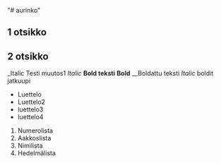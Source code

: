 "# aurinko"
## 1 otsikko
## 2 otsikko
_Italic Testi muutos1 *Italic*
__Bold teksti__ **Bold**
__Boldattu teksti *Italic* boldit jatkuupi
* Luettelo
* Luettelo2
* luettelo3
* luettelo4

1. Numerolista
2. Aakkoslista
3. Nimilista
4. Hedelmälista
